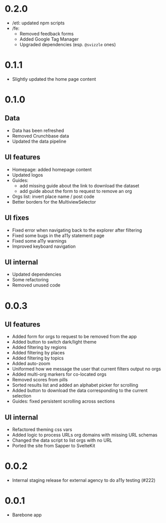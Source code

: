 # 0.2.0

- /etl: updated npm scripts
- /fe:
	- Removed feedback forms
	- Added Google Tag Manager
	- Upgraded dependencies (esp. `@svizzle` ones)

# 0.1.1

- Slightly updated the home page content

# 0.1.0

## Data

- Data has been refreshed
- Removed Crunchbase data
- Updated the data pipeline

## UI features

- Homepage: added homepage content
- Updated logos
- Guides:
   - add missing guide about the link to download the dataset
   - add guide about the form to request to remove an org
- Orgs list: invert place name / post code
- Better borders for the MultiviewSelector

## UI fixes

- Fixed error when navigating back to the explorer after filtering
- Fixed some bugs in the a11y statement page
- Fixed some a11y warnings
- Improved keyboard navigation

## UI internal

- Updated dependencies
- Some refactoring
- Removed unused code

# 0.0.3

## UI features

- Added form for orgs to request to be removed from the app
- Added button to switch dark/light theme
- Added filtering by regions
- Added filtering by places
- Added filtering by topics
- Added auto-zoom
- Uniformed how we message the user that current filters output no orgs
- Added multi-org markers for co-located orgs
- Removed scores from pills
- Sorted results list and added an alphabet picker for scrolling
- Added button to download the data corresponding to the current selection
- Guides: fixed persistent scrolling across sections

## UI internal

- Refactored theming css vars
- Added logic to process URLs org domains with missing URL schemas
- Changed the data script to list orgs with no URL
- Ported the site from Sapper to SvelteKit

# 0.0.2

- Internal staging release for external agency to do a11y testing (#222)

# 0.0.1

- Barebone app
